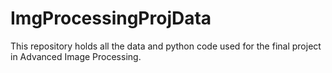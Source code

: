 # ImgProcessingProjData
This repository holds all the data and python code used for the final project in Advanced Image Processing.

